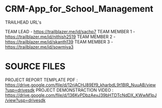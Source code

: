# CRM-App_for_School_Management
  
  TRAILHEAD URL's
  
   TEAM LEAD    - https://trailblazer.me/id/sachp7
  TEAM MEMBER 1 - https://trailblazer.me/id/nithish2519
  TEAM MEMBER 2 - https://trailblazer.me/id/skanth139
  TEAM MEMBER 3 - https://trailblazer.me/id/sowmiya3
 
# SOURCE FILES

   PROJECT REPORT TEMPLATE PDF  : https://drive.google.com/file/d/12riACHJ89Ef9_kharbdL9t1BlR_NuuAB/view?usp=drivesdk
   PROJECT DEMONSTRACTION VIDEO : https://drive.google.com/file/d/136KvPDbzAevJ39bHTDTcNdDX_KWwM1pJ/view?usp=drivesdk

